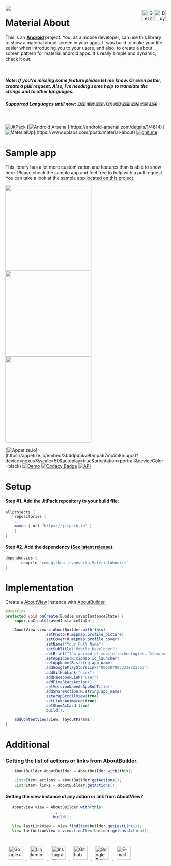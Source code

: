 <!-- Library Logo -->
<img src="app/src/main/res/mipmap-xxxhdpi/ic_launcher.png?raw=true" align="left" hspace="1" vspace="1">

<!-- Buy me a cup of coffe -->
<a href='https://ko-fi.com/A406JCM' style='margin:13px;' target='_blank' align="right"><img align="right" height='36' src='https://az743702.vo.msecnd.net/cdn/kofi4.png?v=f' alt='Buy Me a Coffee at ko-fi.com' /></a>
<a href='https://play.google.com/store/apps/details?id=com.vansuita.materialabout.sample&pcampaignid=MKT-Other-global-all-co-prtnr-py-PartBadge-Mar2515-1' target='_blank' align="right"><img align="right" height='36' src='https://s20.postimg.org/muzx3w4jh/google_play_badge.png' alt='Get it on Google Play' /></a>
# Material About


This is an [**Android**](https://developer.android.com) project. You, as a mobile developer, can use this library to show a material about screen in your apps.
It was build to make your life easier when introducing you to your users, and also, to create a about screen pattern for material android apps. It's really simple and dynamic, check it out.

</br>

##### Note: If you're missing some feature please let me know. Or even better, create a pull request. Also, I'm needing some help to translate the strings.xml to other languages.

##### Supported Languages until now: 🇺🇸 🇧🇷 🇪🇸 🇮🇹 🇷🇺 🇩🇪 :cn: :tr: 🇺🇦

</br>

<!-- JitPack integration -->
[![JitPack](https://jitpack.io/v/jrvansuita/MaterialAbout.svg)](https://jitpack.io/#jrvansuita/MaterialAbout)
[![Android Arsenal](https://img.shields.io/badge/Android%20Arsenal-MaterialAbout-green.svg?)](https://android-arsenal.com/details/1/4614) [![MaterialUp](https://img.shields.io/badge/MaterialUp-MaterialAbout-6ad0d9.svg?)](https://www.uplabs.com/posts/material-about) [![ghit.me](https://ghit.me/badge.svg?repo=jrvansuita/MaterialAbout)](https://ghit.me/repo/jrvansuita/MaterialAbout)

# Sample app
 This library has a lot more customization and features than is able to show here. Please check the sample app and feel free to help with a pull request. You can take a look at the sample app [located on this project](/app/).

<img src="images/screenshots/dark.jpg" height='auto' width='270'/><img src="images/screenshots/light.jpg" height='auto' width='270'/><img src="images/screenshots/custom.jpg" height='auto' width='270'/>

[![Appetize.io](https://img.shields.io/badge/Apptize.io-Run%20Now-brightgreen.svg?)](https://appetize.io/embed/3b4dpd5kv90mpa67mp5h8mugc0?device=nexus7&scale=50&autoplay=true&orientation=portrait&deviceColor=black) [![Demo](https://img.shields.io/badge/Demo-Download-blue.svg)](http://apk-dl.com/dl/com.vansuita.materialabout.sample) 
 [![Codacy Badge](https://api.codacy.com/project/badge/Grade/118bb89e3bed43e2b462201654224a60)](https://www.codacy.com/app/jrvansuita/MaterialAbout?utm_source=github.com&amp;utm_medium=referral&amp;utm_content=jrvansuita/MaterialAbout&amp;utm_campaign=Badge_Grade) 
 <a target="_blank" href="https://developer.android.com/reference/android/os/Build.VERSION_CODES.html#GINGERBREAD"><img src="https://img.shields.io/badge/API-9%2B-blue.svg?style=flat" alt="API" /></a>


# Setup

#### Step #1. Add the JitPack repository to your build file:

```gradle
allprojects {
    repositories {
	...
	maven { url "https://jitpack.io" }
    }
}
```

#### Step #2. Add the dependency ([See latest release](https://jitpack.io/#jrvansuita/MaterialAbout)).

```groovy
dependencies {
       compile 'com.github.jrvansuita:MaterialAbout:+'
}
```
# Implementation

Create a [AboutView](/library/src/main/java/com/vansuita/materialabout/views/AboutView.java) instance with [AboutBuilder](/library/src/main/java/com/vansuita/materialabout/builder/AboutBuilder.java).
```java
@Override
protected void onCreate(Bundle savedInstanceState) {
    super.onCreate(savedInstanceState);

    AboutView view = AboutBuilder.with(this)
                 .setPhoto(R.mipmap.profile_picture)
                 .setCover(R.mipmap.profile_cover)
                 .setName("Your Full Name")
                 .setSubTitle("Mobile Developer")
                 .setBrief("I'm warmed of mobile technologies. Ideas maker, curious and nature lover.")
                 .setAppIcon(R.mipmap.ic_launcher)
                 .setAppName(R.string.app_name)
                 .addGooglePlayStoreLink("8002078663318221363")
                 .addGitHubLink("user")
                 .addFacebookLink("user")
                 .addFiveStarsAction()
                 .setVersionNameAsAppSubTitle()
                 .addShareAction(R.string.app_name)
                 .setWrapScrollView(true)
                 .setLinksAnimated(true)
                 .setShowAsCard(true)
                 .build();

    addContentView(view, layoutParams);
}
```


# Additional

### Getting the list of actions or links from AboutBuilder.

```java
    AboutBuilder aboutBuilder = AboutBuilder.with(this);

    List<Item> actions = aboutBuilder.getActions();
    List<Item> links = aboutBuilder.getActions();
```


#### Getting the view instance of any action or link from AboutView?

```java
   AboutView view = AboutBuilder.with(this)
                    ...
                    .build();

   View lastLinkView = view.findItem(builder.getLastLink());
   View lastActionView = view.findItem(builder.getLastAction());
```

#

<a href="https://plus.google.com/+JuniorVansuita" target="_blank">
  <img src="https://s20.postimg.org/59xees8vt/google_plus.png" alt="Google+" witdh="44" height="44" hspace="10">
</a>
<a href="https://www.linkedin.com/in/arleu-cezar-vansuita-júnior-83769271" target="_blank">
  <img src="https://s20.postimg.org/vxoeax4ah/linkedin.png" alt="LinkedIn" witdh="44" height="44" hspace="10">
</a>
<a href="https://www.instagram.com/jnrvans/" target="_blank">
  <img src="https://s20.postimg.org/lyyuap5h5/instagram.png" alt="Instagram" witdh="44" height="44" hspace="10">
</a>
<a href="https://github.com/jrvansuita" target="_blank">
  <img src="https://s20.postimg.org/jf37glhx5/github.png" alt="Github" witdh="44" height="44" hspace="10">
</a>
<a href="https://play.google.com/store/apps/dev?id=8002078663318221363" target="_blank">
  <img src="https://s20.postimg.org/5iuz4plo9/android.png" alt="Google Play Store" witdh="44" height="44" hspace="10">
</a>
<a href="mailto:vansuita.jr@gmail.com" target="_blank" >
  <img src="https://s20.postimg.org/slli3vn5l/email.png" alt="E-mail" witdh="44" height="44" hspace="10">
</a>
